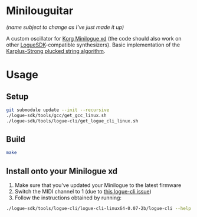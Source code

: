 # Minilouguitar 
*(name subject to change as I've just made it up)*

A custom oscillator for [Korg Minilogue xd](https://www.korg.com/us/products/synthesizers/minilogue_xd/) 
(the code should also work on other [LogueSDK](https://www.korg.com/us/products/synthesizers/minilogue_xd/sdk.php)-compatible synthesizers).
Basic implementation of the [Karplus-Strong plucked string algorithm](https://ccrma.stanford.edu/~jos/pasp/Karplus_Strong_Algorithm.html).


# Usage

## Setup

```bash
git submodule update --init --recursive
./logue-sdk/tools/gcc/get_gcc_linux.sh
./logue-sdk/tools/logue-cli/get_logue_cli_linux.sh
```

## Build

```bash
make
```

## Install onto your Minilogue xd

1. Make sure that you've updated your Minilogue to the latest firmware
2. Switch the MIDI channel to 1 (due to [this logue-cli issue](https://github.com/korginc/logue-sdk/issues/43))
3. Follow the instructions obtained by running:
```bash
./logue-sdk/tools/logue-cli/logue-cli-linux64-0.07-2b/logue-cli --help
```

